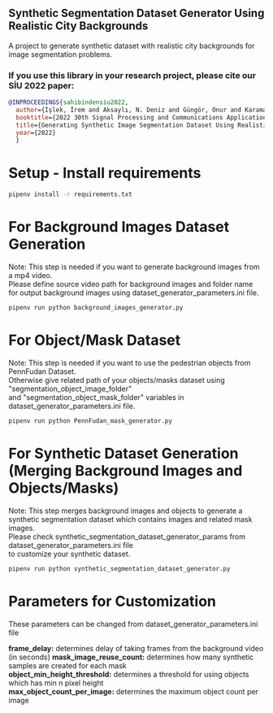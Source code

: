 Synthetic Segmentation Dataset Generator Using Realistic City Backgrounds
---------

A project to generate synthetic dataset with realistic city backgrounds for image segmentation problems.

### If you use this library in your research project, please cite our SİU 2022 paper:
```bibtex
@INPROCEEDINGS{sahibindensiu2022,
  author={İşlek, İrem and Aksaylı, N. Deniz and Güngör, Onur and Karaman, Çağla Çığ},
  booktitle={2022 30th Signal Processing and Communications Applications Conference (SIU)},
  title={Generating Synthetic Image Segmentation Dataset Using Realistic City Backgrounds},
  year={2022}
  }
```

# Setup - Install requirements

```bash
pipenv install -r requirements.txt
```

# For Background Images Dataset Generation

Note: This step is needed if you want to generate background images from a mp4 video. \
Please define source video path for background images and folder name \
for output background images using dataset_generator_parameters.ini file.

```bash
pipenv run python background_images_generator.py
```

# For Object/Mask Dataset

Note: This step is needed if you want to use the pedestrian objects from PennFudan Dataset. \
Otherwise give related path of your objects/masks dataset using "segmentation_object_image_folder" \
and "segmentation_object_mask_folder" variables in dataset_generator_parameters.ini file.

```bash
pipenv run python PennFudan_mask_generator.py
```

# For Synthetic Dataset Generation (Merging Background Images and Objects/Masks)

Note: This step merges background images and objects to generate a synthetic segmentation dataset which contains images and related mask images. \
Please check synthetic_segmentation_dataset_generator_params from dataset_generator_parameters.ini file \
to customize your synthetic dataset.

```bash
pipenv run python synthetic_segmentation_dataset_generator.py
```

# Parameters for Customization
These parameters can be changed from dataset_generator_parameters.ini file

**frame_delay:** determines delay of taking frames from the background video (in seconds) 
**mask_image_reuse_count:** determines how many synthetic samples are created for each mask \
**object_min_height_threshold:** determines a threshold for using objects which has min n pixel height \
**max_object_count_per_image:** determines the maximum object count per image